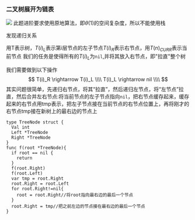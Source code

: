 ### 二叉树展开为链表

![](https://assets.leetcode.com/uploads/2021/01/14/flaten.jpg)
此题进阶要求使用原地算法，即$\theta{(1)}$的空间复杂度，所以不能使用栈

发现递归关系

用T表示树，$T(i)_L$表示第i层节点的左子节点$T(i)_R$表示右节点，用$T(n)_{CURR}$表示当前节点
我们的任务是使得所有的$T(i)_L$为`nil`,并将其放入右节点，即"拉直"整个树

我们需要做到以下操作
$$
T(i)_R \rightarrow T(i)_L \\\\
T(i)_L \rightarrow nil \\\\
$$
其实问题很简单，先递归右节点，将其“拉直”，然后递归左节点，将“左节点”拉直，然后合并左右节点:将当前节点的左子节点指向`nil`，把右节点缓存起来，缓存起来的右节点用tmp表示，把左子节点接在当前节点的右节点位置上，再将刚才的右节点tmp接在新树上的最右边的节点上
```golang
type TreeNode struct {
  Val int
  Left *TreeNode
  Right *TreeNode
}
func f(root *TreeNode){
  if root == nil {
    return 
  }
  f(root.Right)
  f(root.Left)
  var tmp = root.Right
  root.Right = root.Left
  for root.Right!=nil{
    root = root.Right//将root指向最右边的最后一个节点
  }
  root.Right = tmp//把之前左边的节点接在最右边的最后一个节点
}
```
